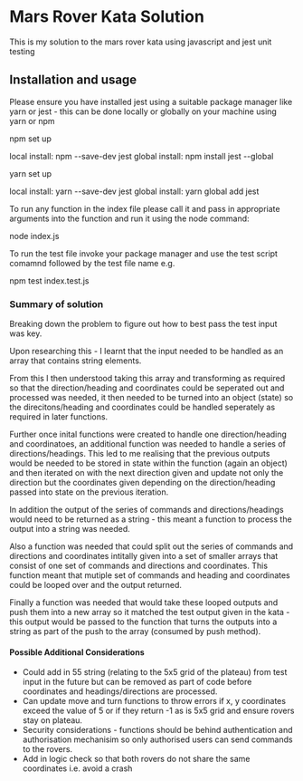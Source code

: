 # Mars Rover Kata Solution

This is my solution to the mars rover kata using javascript and jest unit testing

## Installation and usage

Please ensure you have installed jest using a suitable package manager like yarn or jest - this can be done locally or globally on your machine using yarn or npm

npm set up

local install: npm --save-dev jest
global install: npm install jest --global

yarn set up

local install: yarn --save-dev jest
global install: yarn global add jest

To run any function in the index file please call it and pass in appropriate arguments into the function and run it using the node command:

node index.js

To run the test file invoke your package manager and use the test script comamnd followed by the test file name e.g.

npm test index.test.js

### Summary of solution

Breaking down the problem to figure out how to best pass the test input was key.

Upon researching this - I learnt that the input needed to be handled as an array that contains string elements.

From this I then understood taking this array and transforming as required so that the direction/heading and coordinates could be seperated out and processed was needed, it then needed to be turned into an object (state) so the direcitons/heading and coordinates could be handled seperately as required in later functions.

Further once inital functions were created to handle one direction/heading and coordinatoes, an additional function was needed to handle a series of directions/headings.
This led to me realising that the previous outputs would be needed to be stored in state within the function (again an object) and then iterated on with the next direction given and update not only the direction but the coordinates given depending on the direction/heading passed into state on the previous iteration.

In addition the output of the series of commands and directions/headings would need to be returned as a string - this meant a function to process the output into a string was needed.

Also a function was needed that could split out the series of commands and directions and coordinates intitally given into a set of smaller arrays that consist of one set of commands and directions and coordinates.
This function meant that mutiple set of commands and heading and coordinates could be looped over and the output returned.

Finally a function was needed that would take these looped outputs and push them into a new array so it matched the test output given in the kata - this output would be passed to the function that turns the outputs into a string as part of the push to the array (consumed by push method).

#### Possible Additional Considerations

- Could add in 55 string (relating to the 5x5 grid of the plateau) from test input in the future but can be removed as part of code before coordinates and headings/directions are processed.
- Can update move and turn functions to throw errors if x, y coordinates exceed the value of 5 or if they return -1 as is 5x5 grid and ensure rovers stay on plateau.
- Security considerations - functions should be behind authentication and authorisation mechanisim so only authorised users can send commands to the rovers.
- Add in logic check so that both rovers do not share the same coordinates i.e. avoid a crash
